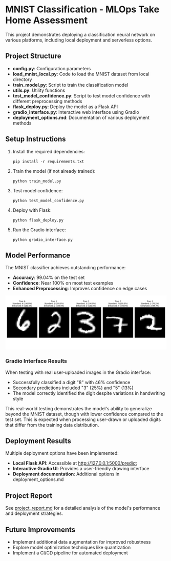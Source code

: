 # MNIST Classification - MLOps Take Home Assessment

This project demonstrates deploying a classification neural network on various platforms, including local deployment and serverless options.

## Project Structure

- **config.py**: Configuration parameters
- **load_mnist_local.py**: Code to load the MNIST dataset from local directory
- **train_model.py**: Script to train the classification model
- **utils.py**: Utility functions
- **test_model_confidence.py**: Script to test model confidence with different preprocessing methods
- **flask_deploy.py**: Deploy the model as a Flask API
- **gradio_interface.py**: Interactive web interface using Gradio
- **deployment_options.md**: Documentation of various deployment methods

## Setup Instructions

1. Install the required dependencies:
   ```
   pip install -r requirements.txt
   ```

2. Train the model (if not already trained):
   ```
   python train_model.py
   ```

3. Test model confidence:
   ```
   python test_model_confidence.py
   ```

4. Deploy with Flask:
   ```
   python flask_deploy.py
   ```

5. Run the Gradio interface:
   ```
   python gradio_interface.py
   ```

## Model Performance

The MNIST classifier achieves outstanding performance:
- **Accuracy**: 99.04% on the test set
- **Confidence**: Near 100% on most test examples
- **Enhanced Preprocessing**: Improves confidence on edge cases

![Confidence Comparison](confidence_comparison.png)

### Gradio Interface Results

When testing with real user-uploaded images in the Gradio interface:
- Successfully classified a digit "8" with 46% confidence
- Secondary predictions included "3" (25%) and "5" (13%)
- The model correctly identified the digit despite variations in handwriting style

This real-world testing demonstrates the model's ability to generalize beyond the MNIST dataset, though with lower confidence compared to the test set. This is expected when processing user-drawn or uploaded digits that differ from the training data distribution.

## Deployment Results

Multiple deployment options have been implemented:
- **Local Flask API**: Accessible at http://127.0.0.1:5000/predict
- **Interactive Gradio UI**: Provides a user-friendly drawing interface
- **Deployment documentation**: Additional options in deployment_options.md

## Project Report

See [project_report.md](project_report.md) for a detailed analysis of the model's performance and deployment strategies.

## Future Improvements

- Implement additional data augmentation for improved robustness
- Explore model optimization techniques like quantization
- Implement a CI/CD pipeline for automated deployment
